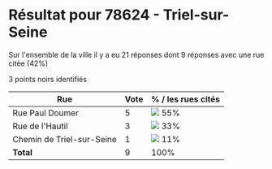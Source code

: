 # Résultat pour 78624 - Triel-sur-Seine

Sur l'ensemble de la ville il y a eu 21 réponses dont 9 réponses avec une rue citée (42%)

3 points noirs identifiés

| Rue | Vote | % / les rues cités|
|-----|------|-------------------|
| Rue Paul Doumer | 5 | <img src="../../img/bar_55.gif" />&nbsp;55%|
| Rue de l'Hautil | 3 | <img src="../../img/bar_33.gif" />&nbsp;33%|
| Chemin de Triel-sur-Seine | 1 | <img src="../../img/bar_11.gif" />&nbsp;11%|
| **Total** | 9 | 100%|
